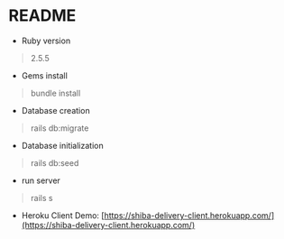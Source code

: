 # README

* Ruby version
> 2.5.5

* Gems install
> bundle install

* Database creation
> rails db:migrate

* Database initialization
> rails db:seed

* run server
> rails s

* Heroku Client Demo:
[https://shiba-delivery-client.herokuapp.com/](https://shiba-delivery-client.herokuapp.com/)
